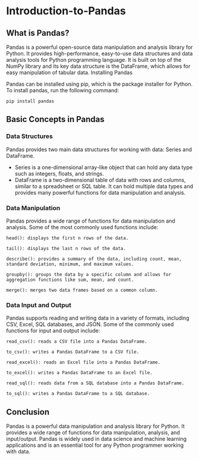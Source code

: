 # Introduction-to-Pandas

## What is Pandas?

Pandas is a powerful open-source data manipulation and analysis library for Python. It provides high-performance, easy-to-use data structures and data analysis tools for Python programming language. It is built on top of the NumPy library and its key data structure is the DataFrame, which allows for easy manipulation of tabular data.
Installing Pandas

Pandas can be installed using pip, which is the package installer for Python. To install pandas, run the following command:

    pip install pandas

## Basic Concepts in Pandas

### Data Structures

Pandas provides two main data structures for working with data: Series and DataFrame.

* Series is a one-dimensional array-like object that can hold any data type such as integers, floats, and strings.
* DataFrame is a two-dimensional table of data with rows and columns, similar to a spreadsheet or SQL table. It can hold multiple data types and provides many powerful functions for data manipulation and analysis.

### Data Manipulation

Pandas provides a wide range of functions for data manipulation and analysis. Some of the most commonly used functions include:

    head(): displays the first n rows of the data.

    tail(): displays the last n rows of the data.

    describe(): provides a summary of the data, including count, mean, standard deviation, minimum, and maximum values.

    groupby(): groups the data by a specific column and allows for aggregation functions like sum, mean, and count.

    merge(): merges two data frames based on a common column.

### Data Input and Output

Pandas supports reading and writing data in a variety of formats, including CSV, Excel, SQL databases, and JSON. Some of the commonly used functions for input and output include:

    read_csv(): reads a CSV file into a Pandas DataFrame.

    to_csv(): writes a Pandas DataFrame to a CSV file.

    read_excel(): reads an Excel file into a Pandas DataFrame.

    to_excel(): writes a Pandas DataFrame to an Excel file.

    read_sql(): reads data from a SQL database into a Pandas DataFrame.

    to_sql(): writes a Pandas DataFrame to a SQL database.

## Conclusion

Pandas is a powerful data manipulation and analysis library for Python. It provides a wide range of functions for data manipulation, analysis, and input/output. Pandas is widely used in data science and machine learning applications and is an essential tool for any Python programmer working with data.
